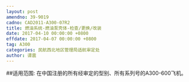 ```yaml
---
layout: post
amendno: 39-9019
cadno: CAD2011-A300-07R2
title: 燃油系统-燃油泵壳体-检查/更换/改装
date: 2017-04-10 00:00:00 +0800
effdate: 2017-04-07 00:00:00 +0800
tag: A300
categories: 民航西北地区管理局适航审定处
author: 谭震
---
```


##适用范围:
在中国注册的所有经审定的型别、所有系列号的A300-600飞机。

